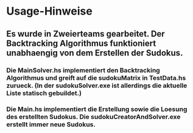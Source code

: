 # Usage-Hinweise
## Es wurde in Zweierteams gearbeitet. Der Backtracking Algorithmus funktioniert unabhaengig von dem Erstellen der Sudokus. 
### Die MainSolver.hs implementiert den Backtracking Algorithmus und greift auf die sudokuMatrix in TestData.hs zurueck. (In der sudokuSolver.exe ist allerdings die aktuelle Liste  statisch gebuildet.)
### Die Main.hs implementiert die Erstellung sowie die Loesung des erstellten Sudokus. Die sudokuCreatorAndSolver.exe erstellt immer neue Sudokus. 
